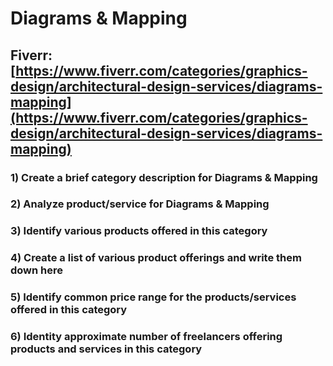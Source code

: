 # Diagrams & Mapping
## Fiverr: [https://www.fiverr.com/categories/graphics-design/architectural-design-services/diagrams-mapping](https://www.fiverr.com/categories/graphics-design/architectural-design-services/diagrams-mapping)
### 1) Create a brief category description for Diagrams & Mapping
### 2) Analyze product/service for Diagrams & Mapping
### 3) Identify various products offered in this category
### 4) Create a list of various product offerings and write them down here
### 5) Identify common price range for the products/services offered in this category
### 6) Identity approximate number of freelancers offering products and services in this category
